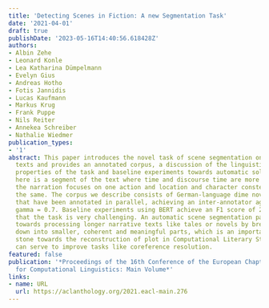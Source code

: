 ```yaml
---
title: 'Detecting Scenes in Fiction: A new Segmentation Task'
date: '2021-04-01'
draft: true
publishDate: '2023-05-16T14:40:56.618428Z'
authors:
- Albin Zehe
- Leonard Konle
- Lea Katharina Dümpelmann
- Evelyn Gius
- Andreas Hotho
- Fotis Jannidis
- Lucas Kaufmann
- Markus Krug
- Frank Puppe
- Nils Reiter
- Annekea Schreiber
- Nathalie Wiedmer
publication_types:
- '1'
abstract: This paper introduces the novel task of scene segmentation on narrative
  texts and provides an annotated corpus, a discussion of the linguistic and narrative
  properties of the task and baseline experiments towards automatic solutions. A scene
  here is a segment of the text where time and discourse time are more or less equal,
  the narration focuses on one action and location and character constellations stay
  the same. The corpus we describe consists of German-language dime novels (550k tokens)
  that have been annotated in parallel, achieving an inter-annotator agreement of
  gamma = 0.7. Baseline experiments using BERT achieve an F1 score of 24%, showing
  that the task is very challenging. An automatic scene segmentation paves the way
  towards processing longer narrative texts like tales or novels by breaking them
  down into smaller, coherent and meaningful parts, which is an important stepping
  stone towards the reconstruction of plot in Computational Literary Studies but also
  can serve to improve tasks like coreference resolution.
featured: false
publication: '*Proceedings of the 16th Conference of the European Chapter of the Association
  for Computational Linguistics: Main Volume*'
links:
- name: URL
  url: https://aclanthology.org/2021.eacl-main.276
---
```


